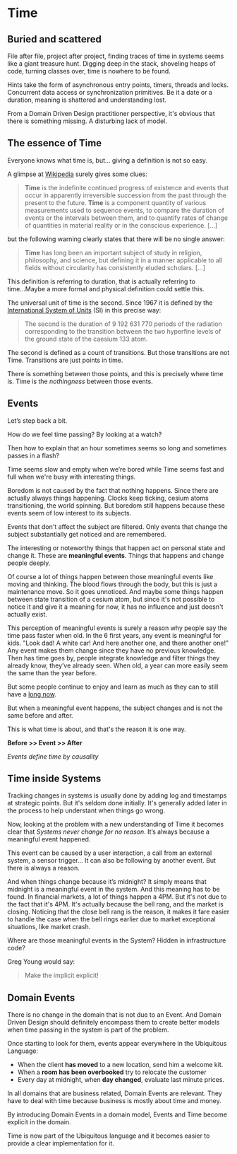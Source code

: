 # Time

## Buried and scattered

File after file, project after project, finding traces of time in systems seems like a giant treasure hunt. Digging deep in the stack, shoveling heaps of code, turning classes over, time is nowhere to be found.

Hints take the form of asynchronous entry points, timers, threads and locks. Concurrent data access or synchronization primitives. Be it a date or a duration, meaning is shattered and understanding lost.

From a Domain Driven Design practitioner perspective, it's obvious that there is something missing. A disturbing lack of model.
 
## The essence of Time

Everyone knows what time is, but… giving a definition is not so easy.

A glimpse at [Wikipedia](https://en.wikipedia.org/wiki/Time) surely gives some clues:

> **Time** is the indefinite continued progress of existence and events that occur in apparently irreversible succession from the past through the present to the future. **Time** is a component quantity of various measurements used to sequence events, to compare the duration of events or the intervals between them, and to quantify rates of change of quantities in material reality or in the conscious experience. \[…\]

but the following warning clearly states that there will be no single answer:

> **Time** has long been an important subject of study in religion, philosophy, and science, but defining it in a manner applicable to all fields without circularity has consistently eluded scholars. \[…\]

This definition is referring to duration, that is actually referring to time...Maybe a more formal and physical definition could settle this.

The universal unit of time is the second. Since 1967 it is defined by the [International System of Units](https://www.bipm.org/en/publications/si-brochure/second.html) (SI) in this precise way:

> The second is the duration of 9 192 631 770 periods of the radiation corresponding to the transition between the two hyperfine levels of the ground state of the caesium 133 atom.

The second is defined as a count of transitions. But those transitions are not Time. Transitions are just points in time.

There is something between those points, and this is precisely where time is. Time is the *nothingness* between those events. 

## Events

Let’s step back a bit.
 
How do we feel time passing? By looking at a watch?
 
Then how to explain that an hour sometimes seems so long and sometimes passes in a flash?
 
Time seems slow and empty when we’re bored while Time seems fast and full when we're busy with interesting things. 

Boredom is not caused by the fact that nothing happens. Since there are actually always things happening. Clocks keep ticking, cesium atoms transitioning, the world spinning. But boredom still happens because these events seem of low interest to its subjects.

Events that don't affect the subject are filtered. Only events that change the subject substantially get noticed and are remembered.

The interesting or noteworthy things that happen act on personal state and change it. These are **meaningful events**. Things that happens and change people deeply.

Of course a lot of things happen between those meaningful events like moving and thinking. The blood flows through the body, but this is just a maintenance move. So it goes unnoticed. And maybe some things happen between state transition of a cesium atom, but since it's not possible to notice it and give it a meaning for now, it has no influence and just doesn't actually exist.

This perception of meaningful events is surely a reason why people say the time pass faster when old. In the 6 first years, any event is meaningful for kids. "Look dad! A white car! And here another one, and there another one!" Any event makes them change since they have no previous knowledge. Then has time goes by, people integrate knowledge and filter things they already know, they’ve already seen. When old, a year can more easily seem the same than the year before.

But some people continue to enjoy and learn as much as they can to still have a [long now](http://longnow.org/essays/big-here-long-now/).

But when a meaningful event happens, the subject changes and is not the same before and after.

This is what time is about, and that's the reason it is one way.

**Before >> Event >> After**

*Events define time by causality*

## Time inside Systems

Tracking changes in systems is usually done by adding log and timestamps at strategic points. But it's seldom done initially. It's generally added later in the process to help understant when things go wrong.

Now, looking at the problem with a new understanding of Time it becomes clear that *Systems never change for no reason*. It’s always because a meaningful event happened.

This event can be caused by a user interaction, a call from an external system, a sensor trigger… It can also be following by another event. But there is always a reason. 

And when things change because it’s midnight? It simply means that midnight is a meaningful event in the system. And this meaning has to be found. In financial markets, a lot of things happen a 4PM. But it's not due to the fact that it's 4PM. It's actually because the bell rang, and the market is closing. Noticing that the close bell rang is the reason, it makes it fare easier to handle the case when the bell rings earlier due to market exceptional situations, like market crash.

Where are those meaningful events in the System? Hidden in infrastructure code?
 
Greg Young would say:

> Make the implicit explicit!

## Domain Events
 
There is no change in the domain that is not due to an Event. And Domain Driven Design should definitely encompass them to create better models when time passing in the system is part of the problem.

Once starting to look for them, events appear everywhere in the Ubiquitous Language:

* When the client **has moved** to a new location, send him a welcome kit.
* When a **room has been overbooked** try to relocate the customer
* Every day at midnight, when **day changed**, evaluate last minute prices.

In all domains that are business related, Domain Events are relevant. They have to deal with time because business is mostly about time and money.

By introducing Domain Events in a domain model, Events and Time become explicit in the domain.

Time is now part of the Ubiquitous language and it becomes easier to provide a clear implementation for it.
